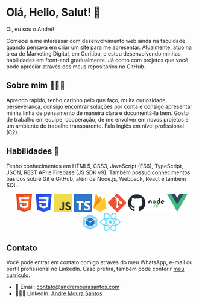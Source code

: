# Olá, Hello, Salut! 👋
Oi, eu sou o André!

Comecei a me interessar com desenvolvimento web ainda na faculdade, quando pensava em criar um site para me apresentar. Atualmente, atuo na área de Marketing Digital, em Curitiba, e estou desenvolvendo minhas habilidades em front-end gradualmente. Já conto com projetos que você pode apreciar através dos meus repositórios no GitHub.

## Sobre mim 👨🏽‍💻
Aprendo rápido, tenho carinho pelo que faço, muita curiosidade, perseverança, consigo encontrar soluções por conta e consigo apresentar minha linha de pensamento de maneira clara e documentá-la bem. Gosto de trabalho em equipe, cooperação, de me envolver em novos projetos e um ambiente de trabalho transparente. Falo inglês em nível profissional (C2).

## Habilidades 🎯
Tenho conhecimentos em HTML5, CSS3, JavaScript (ES6), TypeScript, JSON, REST API e Firebase (JS SDK v9). Também possuo conhecimentos básicos sobre Git e GitHub, além de Node.js, Webpack, React e também SQL.

<div align="center">
<img src="html5.png" alt="HTML5" height="48">
<img src="css3.png" alt="CSS3" height="48">
<img src="js.png" alt="Javascript" height="48">
<img src="ts.png" alt="TypeScript" height="48">
<img src="firebase.png" alt="Google Firebase" height="48">
<img src="git.png" alt="Git" height="48">
<img src="github.png" alt="GitHub" height="48">
<img src="nodejs.png" alt="Node.js" height="48">
<img src="vuejs.png" alt="VueJs" height="48">
<img src="webpack.png" alt="Webpack" height="48">
<img src="react.png" alt="React" height="48">
</div>


## Contato
Você pode entrar em contato comigo através do meu WhatsApp, e-mail ou perfil profissional no LinkedIn. Caso prefira, também pode conferir [meu currículo](https://drive.google.com/file/d/1PGcB0K0ZnoE_8_C1yvx9rs0v80FwUmxW/view?usp=share_link).
- 📨 Email: contato@andremourasantos.com
- 🙋🏽‍♂ LinkedIn: [André Moura Santos](linkedin.com/in/andremourasantos/)